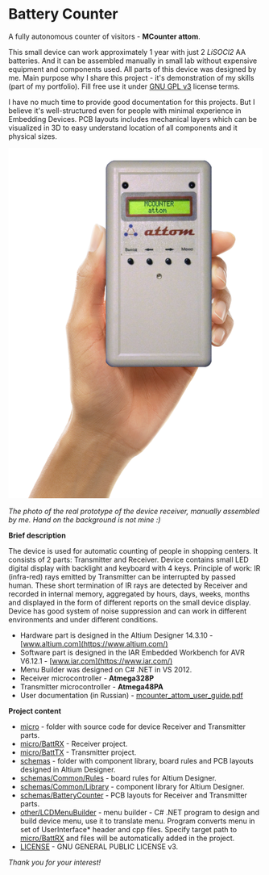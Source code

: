 # **Battery Counter**

A fully autonomous counter of visitors - **MCounter attom**.

This small device can work approximately 1 year with just 2 *LiSOCl2* AA batteries. And it can be assembled manually in small lab without expensive equipment and components used. All parts of this device was designed by me. Main purpose why I share this project - it's demonstration of my skills (part of my portfolio). Fill free use it under [GNU GPL v3](./LICENSE) license terms.

I have no much time to provide good documentation for this projects. But I believe it's well-structured even for people with minimal experience in Embedding Devices. PCB layouts includes mechanical layers which can be visualized in 3D to easy understand location of all components and it physical sizes.

![Battery Counter](./images/main.png)

*The photo of the real prototype of the device receiver, manually assembled by me. Hand on the background is not mine :)*

**Brief description**

The device is used for automatic counting of people in shopping centers. It consists of 2 parts: Transmitter and Receiver. Device contains small LED digital display with backlight and keyboard with 4 keys. Principle of work: IR (infra-red) rays emitted by Transmitter can be interrupted by passed human. These short termination of IR rays are detected by Receiver and recorded in internal memory, aggregated by hours, days, weeks, months and displayed in the form of different reports on the small device display. Device has good system of noise suppression and can work in different environments and under different conditions.

* Hardware part is designed in the Altium Designer 14.3.10 - [www.altium.com](https://www.altium.com/)
* Software part is designed in the IAR Embedded Workbench for AVR V6.12.1 - [www.iar.com](https://www.iar.com/)
* Menu Builder was designed on C# .NET in VS 2012.
* Receiver microcontroller - **Atmega328P**
* Transmitter microcontroller - **Atmega48PA**
* User documentation (in Russian) - [mcounter_attom_user_guide.pdf](https://mcounter.com.ua/filesdocs/mcounterx/mcounter_attom_user_guide.pdf)

**Project content**
* [micro](./micro) - folder with source code for device Receiver and Transmitter parts.
* [micro/BattRX](./micro/BattRX) - Receiver project.
* [micro/BattTX](./micro/BattTX) - Transmitter project.
* [schemas](./schemas) - folder with component library, board rules and PCB layouts designed in Altium Designer.
* [schemas/Common/Rules](./schemas/Common/Rules) - board rules for Altium Designer.
* [schemas/Common/Library](./schemas/Common/Library) - component library for Altium Designer.
* [schemas/BatteryCounter](./schemas/BatteryCounter) - PCB layouts for Receiver and Transmitter parts.
* [other/LCDMenuBuilder](./other/LCDMenuBuilder) - menu builder - C# .NET program to design and build device menu, use it to translate menu. Program converts menu in set of UserInterface* header and cpp files. Specify target path to [micro/BattRX](./micro/BattRX) and files will be automatically added in the project.
* [LICENSE](./LICENSE) - GNU GENERAL PUBLIC LICENSE v3.

*Thank you for your interest!*
